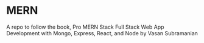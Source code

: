 # MERN
A repo to follow the book, Pro MERN Stack Full Stack Web App Development with Mongo, Express, React, and Node by Vasan Subramanian
